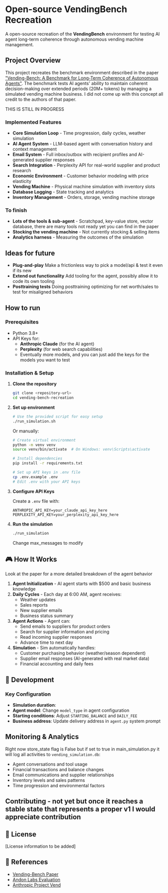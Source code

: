 # Open-source VendingBench Recreation

A open-source recreation of the **VendingBench** environment for testing AI agent long-term coherence through autonomous vending machine management.

## Project Overview

This project recreates the benchmark environment described in the paper ["Vending-Bench: A Benchmark for Long-Term Coherence of Autonomous Agents"](https://arxiv.org/abs/2502.15840). The benchmark tests AI agents' ability to maintain coherent decision-making over extended periods (20M+ tokens) by managing a simulated vending machine business. I did not come up with this concept all credit to the authors of that paper. 

THIS IS STILL IN PROGRESS 

### Implemented Features
- **Core Simulation Loop** - Time progression, daily cycles, weather simulation
- **AI Agent System** - LLM-based agent with conversation history and context management
- **Email System** - Full inbox/outbox with recipient profiles and AI-generated supplier responses
- **Search Integration** - Perplexity API for real-world supplier and product research
- **Economic Environment** - Customer behavior modeling with price elasticity
- **Vending Machine** - Physical machine simulation with inventory slots
- **Database Logging** - State tracking and analytics
- **Inventory Management** - Orders, storage, vending machine storage


### To finish 
- **Lots of the tools & sub-agent** - Scratchpad, key-value store, vector database, there are many tools not ready yet you can find in the paper
- **Stocking the vending machine** - Not currently stocking & selling items
- **Analytics harness** - Measuring the outcomes of the simulation 

## Ideas for future 
- **Plug-and-play** Make a frictionless way to pick a model/api & test it even if its new
- **Extend out functionality** Add tooling for the agent, possibly allow it to code its own tooling 
- **Posttraining tests** Doing posttraining optimizing for net worth/sales to test for misaligned behaviors

## How to run

### Prerequisites
- Python 3.8+
- API Keys for:
  - **Anthropic Claude** (for the AI agent)
  - **Perplexity** (for web search capabilities)
  - Eventually more models, and you can just add the keys for the models you want to test

### Installation & Setup

1. **Clone the repository**
   ```bash
   git clone <repository-url>
   cd vending-bench-recreation
   ```

2. **Set up environment**
   ```bash
   # Use the provided script for easy setup
   ./run_simulation.sh
   ```

   Or manually:
   ```bash
   # Create virtual environment
   python -m venv venv
   source venv/bin/activate  # On Windows: venv\Scripts\activate
   
   # Install dependencies
   pip install -r requirements.txt
   
   # Set up API keys in .env file
   cp .env.example .env
   # Edit .env with your API keys
   ```

3. **Configure API Keys**
   
   Create a `.env` file with:
   ```
   ANTHROPIC_API_KEY=your_claude_api_key_here
   PERPLEXITY_API_KEY=your_perplexity_api_key_here
   ```

4. **Run the simulation**
   ```bash
   ./run_simulation
   ```
   Change max_messages to modify 

## 🎮 How It Works

Look at the paper for a more detailed breakdown of the agent behavior 
1. **Agent Initialization** - AI agent starts with $500 and basic business knowledge
2. **Daily Cycles** - Each day at 6:00 AM, agent receives:
   - Weather updates
   - Sales reports
   - New supplier emails
   - Business status summary
3. **Agent Actions** - Agent can:
   - Send emails to suppliers for product orders
   - Search for supplier information and pricing
   - Read incoming supplier responses
   - Advance time to next day
4. **Simulation** - Sim automatically handles:
   - Customer purchasing behavior (weather/season dependent)
   - Supplier email responses (AI-generated with real market data)
   - Financial accounting and daily fees

## 🔧 Development

### Key Configuration
- **Simulation duration**:
- **Agent model**: Change `model_type` in agent configuration
- **Starting conditions**: Adjust `STARTING_BALANCE` and `DAILY_FEE`
- **Business address**: Update delivery address in `agent.py` system prompt

## Monitoring & Analytics


Right now store_state flag is False but if set to true in main_simulation.py it will log all activities to `vending_simulation.db`:
- Agent conversations and tool usage
- Financial transactions and balance changes
- Email communications and supplier relationships
- Inventory levels and sales patterns
- Time progression and environmental factors

## Contributing - not yet but once it reaches a stable state that represents a proper v1 I would appreciate contribution 

## 📄 License

[License information to be added]

## 🔗 References

- [Vending-Bench Paper](https://arxiv.org/abs/2502.15840)
- [Andon Labs Evaluation](https://andonlabs.com/evals/vending-bench)
- [Anthropic Project Vend](https://www.anthropic.com/research/project-vend-1)

